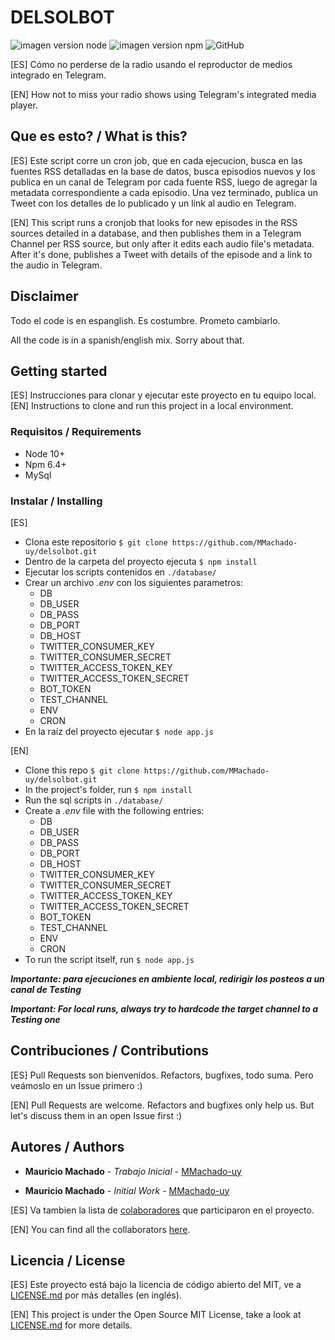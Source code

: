 # DELSOLBOT

![imagen version node](https://img.shields.io/badge/node-v10.10.0-green.svg "Nodejs")
![imagen version npm](https://img.shields.io/badge/npm-v6.4.1-green.svg "npm")
![GitHub](https://img.shields.io/github/license/mashape/apistatus.svg)

[ES]
Cómo no perderse de la radio usando el reproductor de medios integrado en Telegram.

[EN]
How not to miss your radio shows using Telegram's integrated media player.

## Que es esto? / What is this?

[ES]
Este script corre un cron job, que en cada ejecucion, busca en las fuentes RSS detalladas en la base de datos, busca episodios nuevos y los publica en un canal de Telegram por cada fuente RSS, luego de agregar la metadata correspondiente a cada episodio. Una vez terminado, publica un Tweet con los detalles de lo publicado y un link al audio en Telegram.

[EN]
This script runs a cronjob that looks for new episodes in the RSS sources detailed in a database, and then publishes them in a Telegram Channel per RSS source, but only after it edits each audio file's metadata. After it's done, publishes a Tweet with details of the episode and a link to the audio in Telegram.

## Disclaimer

Todo el code is en espanglish. Es costumbre. Prometo cambiarlo.

All the code is in a spanish/english mix. Sorry about that.

## Getting started

[ES]
Instrucciones para clonar y ejecutar este proyecto en tu equipo local.
[EN]
Instructions to clone and run this project in a local environment.

### Requisitos / Requirements

- Node 10+
- Npm 6.4+
- MySql

### Instalar / Installing

[ES]

- Clona este repositorio `$ git clone https://github.com/MMachado-uy/delsolbot.git`
- Dentro de la carpeta del proyecto ejecuta `$ npm install`
- Ejecutar los scripts contenidos en `./database/`
- Crear un archivo _.env_ con los siguientes parametros:
  - DB
  - DB_USER
  - DB_PASS
  - DB_PORT
  - DB_HOST
  - TWITTER_CONSUMER_KEY
  - TWITTER_CONSUMER_SECRET
  - TWITTER_ACCESS_TOKEN_KEY
  - TWITTER_ACCESS_TOKEN_SECRET
  - BOT_TOKEN
  - TEST_CHANNEL
  - ENV
  - CRON
- En la raíz del proyecto ejecutar `$ node app.js`

[EN]

- Clone this repo `$ git clone https://github.com/MMachado-uy/delsolbot.git`
- In the project's folder, run `$ npm install`
- Run the sql scripts in `./database/`
- Create a _.env_ file with the following entries:
  - DB
  - DB_USER
  - DB_PASS
  - DB_PORT
  - DB_HOST
  - TWITTER_CONSUMER_KEY
  - TWITTER_CONSUMER_SECRET
  - TWITTER_ACCESS_TOKEN_KEY
  - TWITTER_ACCESS_TOKEN_SECRET
  - BOT_TOKEN
  - TEST_CHANNEL
  - ENV
  - CRON
- To run the script itself, run `$ node app.js`

***Importante: para ejecuciones en ambiente local, redirigir los posteos a un canal de Testing***

***Important: For local runs, always try to hardcode the target channel to a Testing one***

## Contribuciones / Contributions

[ES]
Pull Requests son bienvenidos.
Refactors, bugfixes, todo suma. Pero veámoslo en un Issue primero :)

[EN]
Pull Requests are welcome.
Refactors and bugfixes only help us. But let's discuss them in an open Issue first :)

## Autores / Authors

- **Mauricio Machado** - *Trabajo Inicial* - [MMachado-uy](https://github.com/MMachado-uy)

- **Mauricio Machado** - *Initial Work* - [MMachado-uy](https://github.com/MMachado-uy)

[ES]
Va tambien la lista de [colaboradores](https://github.com/MMachado-uy/delsolbot/graphs/contributors) que participaron en el proyecto.

[EN]
You can find all the collaborators [here](https://github.com/MMachado-uy/delsolbot/graphs/contributors).

## Licencia / License

[ES]
Este proyecto está bajo la licencia de código abierto del MIT, ve a  [LICENSE.md](LICENSE.md) por más detalles (en inglés).

[EN]
This project is under the Open Source MIT License, take a look at [LICENSE.md](LICENSE.md) for more details.

